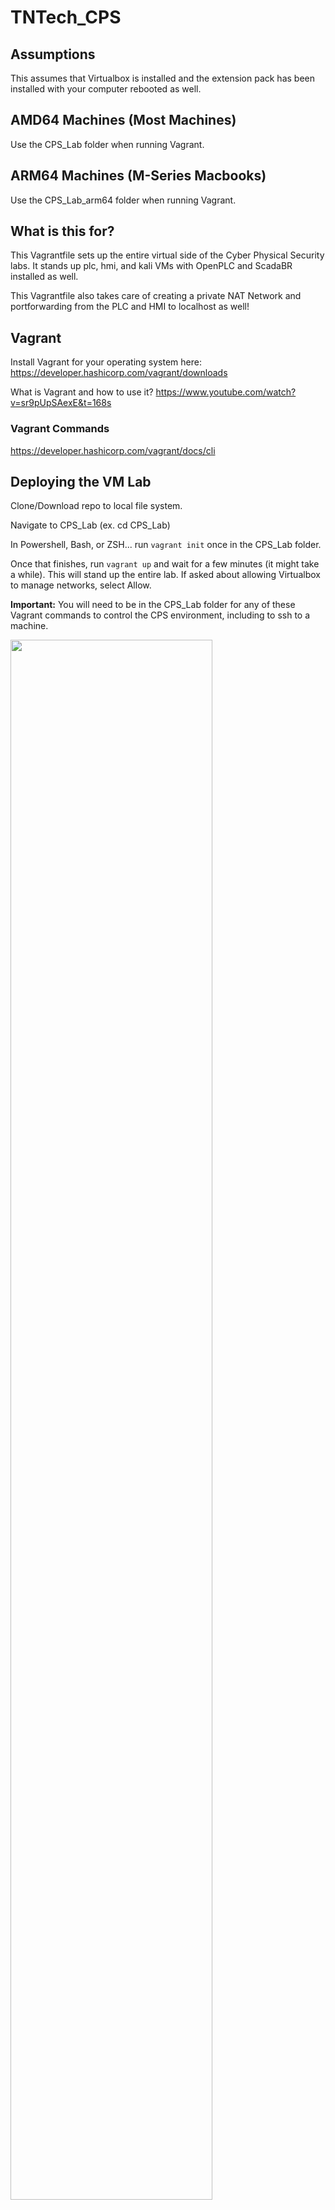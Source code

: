 # TNTech_CPS

## Assumptions

This assumes that Virtualbox is installed and the extension pack has been installed with your computer rebooted as well.

## AMD64 Machines (Most Machines)

Use the CPS_Lab folder when running Vagrant.

## ARM64 Machines (M-Series Macbooks)

Use the CPS_Lab_arm64 folder when running Vagrant.

## What is this for?

This Vagrantfile sets up the entire virtual side of the Cyber Physical Security labs. It stands up plc, hmi, and kali VMs with OpenPLC and ScadaBR installed as well.

This Vagrantfile also takes care of creating a private NAT Network and portforwarding from the PLC and HMI to localhost as well!

## Vagrant

Install Vagrant for your operating system here: https://developer.hashicorp.com/vagrant/downloads

What is Vagrant and how to use it? https://www.youtube.com/watch?v=sr9pUpSAexE&t=168s

### Vagrant Commands

https://developer.hashicorp.com/vagrant/docs/cli

## Deploying the VM Lab

Clone/Download repo to local file system.

Navigate to CPS_Lab (ex. cd CPS_Lab)

In Powershell, Bash, or ZSH... run ```vagrant init``` once in the CPS_Lab folder.

Once that finishes, run ```vagrant up``` and wait for a few minutes (it might take a while). This will stand up the entire lab. If asked about allowing Virtualbox to manage networks, select Allow.

**Important:** You will need to be in the CPS_Lab folder for any of these Vagrant commands to control the CPS environment, including to ssh to a machine.

<img src="./assets/cps_rec.gif" width="80%" height="80%"/>

## Using the environment

Once built, you can access the environment from Virtualbox, or by typing ```vagrant ssh``` followed by which machine. Example for each one.

```vagrant ssh plc```

```vagrant ssh hmi```

```vagrant ssh kali```

<img src="./assets/cps_access.gif" width="80%" height="80%"/>


## Stopping and Destroying

To simple stop the environment at once, run ```vagrant halt```. The environment can be started again by running ```vagrant up```.

To completely destroy the environment, run ```vagrant destroy```.

All of the vagrant commands must be ran from the folder with your Vagrantfile in it.

<img src="./assets/cps_destroy.gif" width="80%" height="80%"/>


## Environment Information

### Usernames an passwords

Each box built with vagrant will have a user names vagrant. I have changed the passwords to 'toor' in case you need it. 

### IP Addresses

PLC: 192.168.50.4

HMI: 192.168.50.5

Kali: 192.168.50.6

### Kali

The Kali VM is actually just Ubuntu with metasploit installed. By default this VM is headless (no GUI). This can be modified by changing gui = False to True. You can stop the 'Kali' VM from building by uncommenting out the section at the bottom of the Vagrantfile.

## Known Issues/Bugs

I will be updating this section as I find/hear about bugs students have.


#### Mostly Windows Issue

If you run ```vagrant destroy``` and then ```vagrant up``` and get an error along the lines of "Cannot rename folder_XX to folder_YY" then find where Virtualbox stores your VM folders (should be under user home folder) and delete the folders for plc, hmi, and kali. 

After doing so, you can rerun ```vagrant up```.
